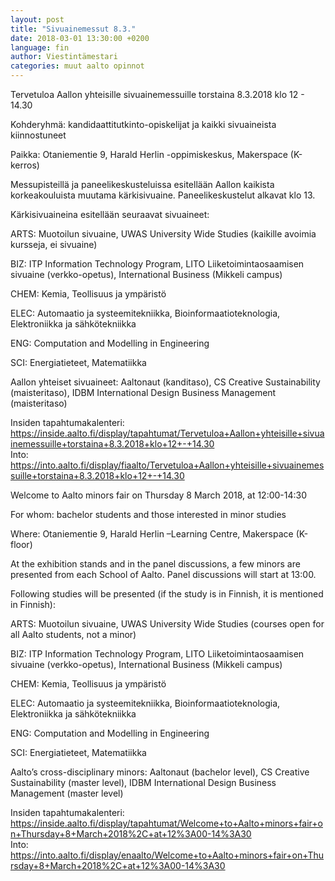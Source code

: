 ```yaml
---
layout: post
title: "Sivuainemessut 8.3."
date: 2018-03-01 13:30:00 +0200
language: fin
author: Viestintämestari
categories: muut aalto opinnot
---
```

Tervetuloa Aallon yhteisille sivuainemessuille torstaina 8.3.2018 klo 12 - 14.30



Kohderyhmä: kandidaattitutkinto-opiskelijat ja kaikki sivuaineista kiinnostuneet

Paikka: Otaniementie 9, Harald Herlin -oppimiskeskus, Makerspace (K-kerros)

Messupisteillä ja paneelikeskusteluissa esitellään Aallon kaikista korkeakouluista muutama kärkisivuaine. Paneelikeskustelut alkavat klo 13.

 

Kärkisivuaineina esitellään seuraavat sivuaineet:

ARTS: Muotoilun sivuaine, UWAS University Wide Studies (kaikille avoimia kursseja, ei sivuaine)

BIZ: ITP Information Technology Program, LITO Liiketoimintaosaamisen sivuaine (verkko-opetus), International Business (Mikkeli campus)

CHEM: Kemia, Teollisuus ja ympäristö

ELEC: Automaatio ja systeemitekniikka, Bioinformaatioteknologia, Elektroniikka ja sähkötekniikka

ENG: Computation and Modelling in Engineering

SCI: Energiatieteet, Matematiikka

Aallon yhteiset sivuaineet: Aaltonaut (kanditaso), CS Creative Sustainability (maisteritaso), IDBM International Design Business Management (maisteritaso)

 

Insiden tapahtumakalenteri: https://inside.aalto.fi/display/tapahtumat/Tervetuloa+Aallon+yhteisille+sivuainemessuille+torstaina+8.3.2018+klo+12+-+14.30 <br>
Into: https://into.aalto.fi/display/fiaalto/Tervetuloa+Aallon+yhteisille+sivuainemessuille+torstaina+8.3.2018+klo+12+-+14.30

 

Welcome to Aalto minors fair on Thursday 8 March 2018, at 12:00-14:30

 

For whom: bachelor students and those interested in minor studies

Where: Otaniementie 9, Harald Herlin –Learning Centre, Makerspace (K-floor)

At the exhibition stands and in the panel discussions, a few minors are presented from each School of Aalto. Panel discussions will start at 13:00.

 

Following studies will be presented (if the study is in Finnish, it is mentioned in Finnish):

ARTS:  Muotoilun sivuaine, UWAS University Wide Studies (courses open for all Aalto students, not a minor)

BIZ: ITP Information Technology Program, LITO Liiketoimintaosaamisen sivuaine (verkko-opetus), International Business (Mikkeli campus)

CHEM: Kemia, Teollisuus ja ympäristö

ELEC: Automaatio ja systeemitekniikka, Bioinformaatioteknologia, Elektroniikka ja sähkötekniikka

ENG: Computation and Modelling in Engineering

SCI: Energiatieteet, Matematiikka

Aalto’s cross-disciplinary minors: Aaltonaut (bachelor level), CS Creative Sustainability (master level), IDBM International Design Business Management (master level)

 

Insiden tapahtumakalenteri: https://inside.aalto.fi/display/tapahtumat/Welcome+to+Aalto+minors+fair+on+Thursday+8+March+2018%2C+at+12%3A00-14%3A30 <br>
Into: https://into.aalto.fi/display/enaalto/Welcome+to+Aalto+minors+fair+on+Thursday+8+March+2018%2C+at+12%3A00-14%3A30